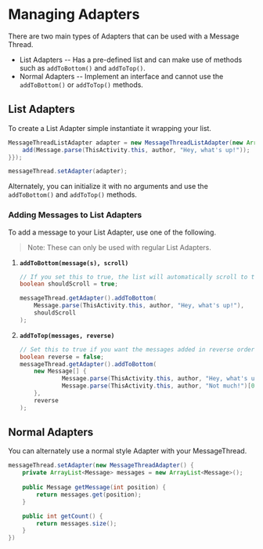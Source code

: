 # Managing Adapters

There are two main types of Adapters that can be used with a Message Thread.

* List Adapters -- Has a pre-defined list and can make use of methods such as `addToBottom()` and `addToTop()`.
* Normal Adapters -- Implement an interface and cannot use the `addToBottom()` or `addToTop()` methods.

## List Adapters

To create a List Adapter simple instantiate it wrapping your list.

```java
MessageThreadListAdapter adapter = new MessageThreadListAdapter(new ArrayList<Message>() {{
    add(Message.parse(ThisActivity.this, author, "Hey, what's up!"));
}});

messageThread.setAdapter(adapter);
```

Alternately, you can initialize it with no arguments and use the `addToBottom()` and `addToTop()` methods.

### Adding Messages to List Adapters

To add a message to your List Adapter, use one of the following.

> Note: These can only be used with regular List Adapters.

1. **`addToBottom(message(s), scroll)`**
    ```java
    // If you set this to true, the list will automatically scroll to the bottom.
    boolean shouldScroll = true;
    
    messageThread.getAdapter().addToBottom(
        Message.parse(ThisActivity.this, author, "Hey, what's up!"),
        shouldScroll
    );
    ```

2. **`addToTop(messages, reverse)`**
    ```java
    // Set this to true if you want the messages added in reverse order.
    boolean reverse = false;
    messageThread.getAdapter().addToBottom(
        new Message[] {
                Message.parse(ThisActivity.this, author, "Hey, what's up!")[0],
                Message.parse(ThisActivity.this, author, "Not much!")[0],
        },
        reverse
    );
    ```

## Normal Adapters

You can alternately use a normal style Adapter with your MessageThread.

```java
messageThread.setAdapter(new MessageThreadAdapter() {
    private ArrayList<Message> messages = new ArrayList<Message>();
    
    public Message getMessage(int position) {
        return messages.get(position);    
    }

    public int getCount() {
        return messages.size();
    }
})
```


